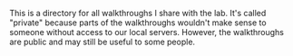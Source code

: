 This is a directory for all walkthroughs I share with the lab.
It's called "private" because parts of the walkthroughs wouldn't make sense
to someone without access to our local servers. However, the walkthroughs are public
and may still be useful to some people.

